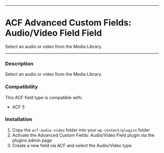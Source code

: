 -----------------------

# ACF Advanced Custom Fields: Audio/Video Field Field

Select an audio or video from the Media Library.

-----------------------

### Description

Select an audio or video from the Media Library.

### Compatibility

This ACF field type is compatible with:
* ACF 5

### Installation

1. Copy the `acf-audio-video` folder into your `wp-content/plugins` folder
2. Activate the Advanced Custom Fields: Audio/Video Field plugin via the plugins admin page
3. Create a new field via ACF and select the Audio/Video type
